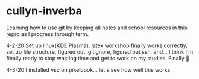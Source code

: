 # cullyn-inverba

Learning how to use git by keeping all notes and school resources in this repro as I progress through term.

4-2-20
    Set up linux(KDE Plasma), latex workshop finally works correctly, set up file structure, figured out .gitignore, figured out ssh, and... I think I'm finally ready to stop wasting time and get to work on my studies. Finally 🥽

4-3-20
    I installed vsc on pixelbook... let's see how well this works.